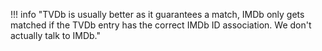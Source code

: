 <!-- markdownlint-disable MD041-->
!!! info "TVDb is usually better as it guarantees a match, IMDb only gets matched if the TVDb entry has the correct IMDb ID association. We don't actually talk to IMDb."
<!-- markdownlint-enable MD041-->
